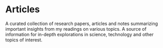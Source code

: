# Articles
A curated collection of research papers, articles and notes summarizing important insights from my readings on various topics. A source of information for in-depth explorations in science, technology and other topics of interest.
